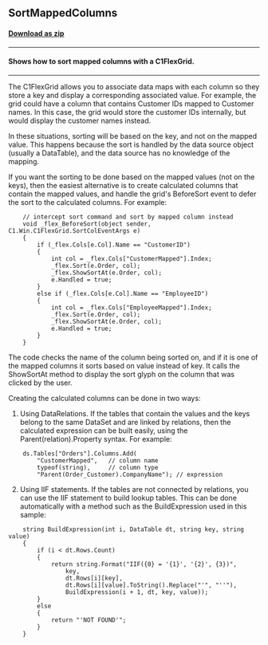 ## SortMappedColumns
#### [Download as zip](https://grapecity.github.io/DownGit/#/home?url=https://github.com/GrapeCity/ComponentOne-WinForms-Samples/tree/master/NetFramework\FlexGrid\CS\SortMappedColumns)
____
#### Shows how to sort mapped columns with a C1FlexGrid.
____
The C1FlexGrid allows you to associate data maps with each column so they store a key and display a corresponding associated value.
For example, the grid could have a column that contains Customer IDs mapped to Customer names.
In this case, the grid would store the customer IDs internally, but would display the customer names instead.

In these situations, sorting will be based on the key, and not on the mapped value.
This happens because the sort is handled by the data source object (usually a DataTable), and the data source has no knowledge of the mapping.

If you want the sorting to be done based on the mapped values (not on the keys), then the easiest alternative is to create calculated columns that contain the mapped values,
and handle the grid's BeforeSort event to defer the sort to the calculated columns.
For example:

```
    // intercept sort command and sort by mapped column instead
    void _flex_BeforeSort(object sender, C1.Win.C1FlexGrid.SortColEventArgs e)
    {
        if (_flex.Cols[e.Col].Name == "CustomerID")
        {
            int col = _flex.Cols["CustomerMapped"].Index;
            _flex.Sort(e.Order, col);
            _flex.ShowSortAt(e.Order, col);
            e.Handled = true;
        }
        else if (_flex.Cols[e.Col].Name == "EmployeeID")
        {
            int col = _flex.Cols["EmployeeMapped"].Index;
            _flex.Sort(e.Order, col);
            _flex.ShowSortAt(e.Order, col);
            e.Handled = true;
        }
    }
```
The code checks the name of the column being sorted on, and if it is one of the mapped columns it sorts based on value instead of key.
It calls the ShowSortAt method to display the sort glyph on the column that was clicked by the user.

Creating the calculated columns can be done in two ways:
1. Using DataRelations. If the tables that contain the values and the keys belong to the same DataSet and are linked by relations,
   then the calculated expression can be built easily, using the Parent(relation).Property syntax.
   For example:

```
    ds.Tables["Orders"].Columns.Add(
		"CustomerMapped",	// column name
		typeof(string),		// column type
		"Parent(Order_Customer).CompanyName"); // expression
```
2. Using IIF statements. If the tables are not connected by relations, you can use the IIF statement to build lookup tables.
   This can be done automatically with a method such as the BuildExpression used in this sample:

```
    string BuildExpression(int i, DataTable dt, string key, string value)
    {
        if (i < dt.Rows.Count)
        {
            return string.Format("IIF({0} = '{1}', '{2}', {3})",
                key,
                dt.Rows[i][key],
                dt.Rows[i][value].ToString().Replace("'", "''"),
                BuildExpression(i + 1, dt, key, value));
        }
        else
        {
            return "'NOT FOUND'";
        }
    }
```